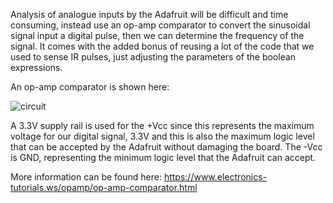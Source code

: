 Analysis of analogue inputs by the Adafruit will be difficult and time consuming, instead use an op-amp comparator to convert the sinusoidal signal input a digital pulse, then we can determine the frequency of the signal. It comes with the added bonus of reusing a lot of the code that we used to sense IR pulses, just adjusting the parameters of the boolean expressions. 

An op-amp comparator is shown here:

![circuit](https://user-images.githubusercontent.com/106095203/171500721-e2a9826f-c0c6-4053-9e26-e292bba9738c.png)

A 3.3V supply rail is used for the +Vcc since this represents the maximum voltage for our digital signal, 3.3V and this is also the maximum logic level that can be accepted by the Adafruit without damaging the board. The -Vcc is GND, representing the minimum logic level that the Adafruit can accept.

More information can be found here: https://www.electronics-tutorials.ws/opamp/op-amp-comparator.html 

